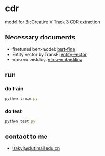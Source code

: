 # cdr
model for BioCreative V Track 3 CDR extraction

## Necessary documents
* finetuned bert-model: [bert-fine]()
* Entity vector by TransE: [entity-vector]()
* elmo embedding: [elmo-embedding]()

## run
### do train
```javascript
python train.py
```
### do test
```javascript
python test.py
```

## contact to me

* isakyi@dlut.mail.edu.cn
